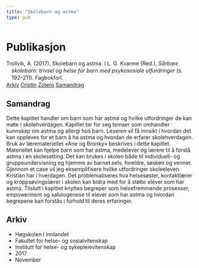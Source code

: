 ```yaml
---
title: "Skolebarn og astma"
type: pub
---
```

<h1>Publikasjon</h1>
<article id="csl-bib-container-AS954E2T" class="csl-bib-container">
  <div class="csl-bib-body" style="line-height: 1.35; padding-left: 1em; text-indent:-1em;">
  <div class="csl-entry">Trollvik, A. (2017). Skolebarn og astma. I L. G. Kvarme (Red.), <i>S&#xE5;rbare skolebarn: trivsel og helse for barn med psykososiale utfordringer</i> (s. 192&#x2013;211). Fagbokforl.</div>
</div>
  <div class="csl-bib-buttons">
    <a href="#taxonomy-article-AS954E2T" class="csl-bib-button">Arkiv</a>
    <a href="https://app.cristin.no/results/show.jsf?id=1514778" alt="Cristin URL" class="csl-bib-button">Cristin</a>
    <a href="http://zotero.org/groups/5022929/items/AS954E2T" alt="Zotero URL" class="csl-bib-button">Zotero</a>
    <a href="#abstract-article-AS954E2T" class="csl-bib-button">Samandrag</a>
  </div>
  <div id="csl-bib-meta-container-AS954E2T"></div>
</article>
<div id="csl-bib-meta-AS954E2T" class="csl-bib-meta">
  <article id="abstract-article-AS954E2T" class="abstract-article">
    <h1>Samandrag</h1>
    Dette kapitlet handler om barn som har astma og hvilke utfordringer de kan møte i skolehverdagen. Kapitlet tar for seg temaer som omhandler kunnskap om astma og allergi hos barn. Leseren vil få innsikt i hvordan det kan oppleves for et barn å ha astma og hvordan de erfarer skolehverdagen. Bruk av læremateriellet «Ane og Bronky» beskrives i dette kapitlet. Materiellet kan hjelpe barn som har astma, medelever og lærere til å forstå astma i en skolesetting. Det kan brukes i skolen både til individuell- og gruppeundervisning og hjemme av barnet selv, foreldre, søsken og venner. Gjennom et case vil jeg eksemplifisere hvilke utfordringer skoleeleven Kristian har i hverdagen. Det problematiseres hva helsesøster, kontaktlærer og kroppsøvingslærer i skolen kan bidra med for å støtte elever som har astma. Tilslutt i kapitlet knyttes begreper som helsefremmende prosesser, empowerment og salutogenese til elever som har astma og hvordan begrepene kan forstås i forhold til deres erfaringer.
  </article>
  <article id="taxonomy-article-AS954E2T" class="taxonomy-article">
    <h1>Arkiv</h1>
    <ul>
      <li>Høgskolen i Innlandet</li>
      <li>Fakultet for helse- og sosialvitenskap</li>
      <li>Institutt for helse- og sykepleievitenskap</li>
      <li>2017</li>
      <li>November</li>
    </ul>
  </article>
</div>
